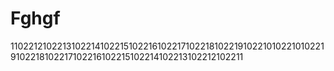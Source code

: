 # Fghgf

1102212102213102214102215102216102217102218102219102210102210102219102218102217102216102215102214102213102212102211
